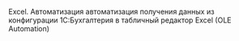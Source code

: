Excel. Автоматизация автоматизация получения данных из конфигурации 1С:Бухгалтерия в табличный редактор Excel (OLE Automation)
